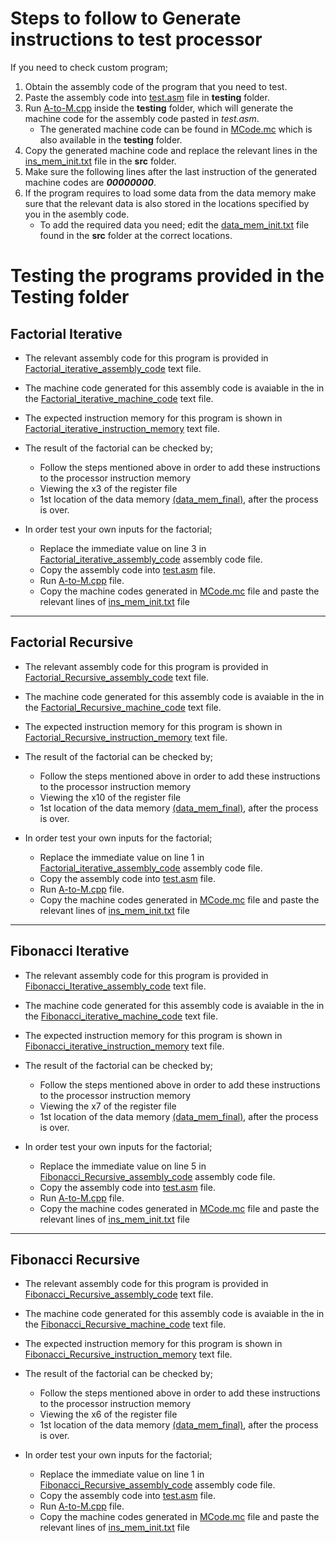 # Steps to follow to Generate instructions to test processor

If you need to check custom program;

1. Obtain the assembly code of the program that you need to test.
2. Paste the assembly code into [test.asm](test.asm) file in **testing** folder.
3. Run [A-to-M.cpp](A-to-M.cpp) inside the **testing** folder, which will generate the machine code for the assembly code pasted in _test.asm_.
   - The generated machine code can be found in [MCode.mc](MCode.mc) which is also available in the **testing** folder.
4. Copy the generated machine code and replace the relevant lines in the [ins_mem_init.txt](../src/ins_mem_init.txt) file in the **src** folder.
5. Make sure the following lines after the last instruction of the generated machine codes are **_00000000_**.
6. If the program requires to load some data from the data memory make sure that the relevant data is also stored in the locations specified by you in the asembly code.
   - To add the required data you need; edit the [data_mem_init.txt](../src/data_mem_init.txt) file found in the **src** folder at the correct locations.

# Testing the programs provided in the Testing folder

## Factorial Iterative

- The relevant assembly code for this program is provided in [Factorial_iterative_assembly_code](Factorial_iterative/Factorial_iterative_assembly_code.txt) text file.

- The machine code generated for this assembly code is avaiable in the in the [Factorial_iterative_machine_code](Factorial_iterative/Factorial_iterative_machine_code.txt) text file.

- The expected instruction memory for this program is shown in [Factorial_iterative_instruction_memory](Factorial_iterative/Factorial_iterative_instruction_memory.txt) text file.

- The result of the factorial can be checked by;

  - Follow the steps mentioned above in order to add these instructions to the processor instruction memory
  - Viewing the x3 of the register file
  - 1st location of the data memory [(data_mem_final)](../src/data_mem_final.txt), after the process is over.

- In order test your own inputs for the factorial;
  - Replace the immediate value on line 3 in [Factorial_iterative_assembly_code](Factorial_iterative/Factorial_iterative_assembly_code.txt) assembly code file.
  - Copy the assembly code into [test.asm](test.asm) file.
  - Run [A-to-M.cpp](A-to-M.cpp) file.
  - Copy the machine codes generated in [MCode.mc](MCode.mc) file and paste the relevant lines of [ins_mem_init.txt](../src/ins_mem_init.txt) file

---

## Factorial Recursive

- The relevant assembly code for this program is provided in [Factorial_Recursive_assembly_code](Factorial_Recursive/Factorial_Recursive_assembly_code.txt) text file.

- The machine code generated for this assembly code is avaiable in the in the [Factorial_Recursive_machine_code](Factorial_Recursive/Factorial_Recursive_machine_code.txt) text file.

- The expected instruction memory for this program is shown in [Factorial_Recursive_instruction_memory](Factorial_Recursive/Factorial_Recursive_instruction_memory.txt) text file.

- The result of the factorial can be checked by;

  - Follow the steps mentioned above in order to add these instructions to the processor instruction memory
  - Viewing the x10 of the register file
  - 1st location of the data memory [(data_mem_final)](../src/data_mem_final.txt), after the process is over.

- In order test your own inputs for the factorial;
  - Replace the immediate value on line 1 in [Factorial_iterative_assembly_code](Factorial_Recursive/Factorial_iterative_assembly_code.txt) assembly code file.
  - Copy the assembly code into [test.asm](test.asm) file.
  - Run [A-to-M.cpp](A-to-M.cpp) file.
  - Copy the machine codes generated in [MCode.mc](MCode.mc) file and paste the relevant lines of [ins_mem_init.txt](../src/ins_mem_init.txt) file

---

## Fibonacci Iterative

- The relevant assembly code for this program is provided in [Fibonacci_Iterative_assembly_code](Finonacci_iterative/Fibonacci_Iterative_assembly_code.txt) text file.

- The machine code generated for this assembly code is avaiable in the in the [Fibonacci_iterative_machine_code](Finonacci_iterative/Fibonacci_iterative_machine_code.txt) text file.

- The expected instruction memory for this program is shown in [Fibonacci_iterative_instruction_memory](Finonacci_iterative/Fibonacci_iterative_instruction_memory.txt) text file.

- The result of the factorial can be checked by;

  - Follow the steps mentioned above in order to add these instructions to the processor instruction memory
  - Viewing the x7 of the register file
  - 1st location of the data memory [(data_mem_final)](../src/data_mem_final.txt), after the process is over.

- In order test your own inputs for the factorial;
  - Replace the immediate value on line 5 in [Fibonacci_Recursive_assembly_code](Finonacci_iterative/Fibonacci_Recursive_assembly_code.txt) assembly code file.
  - Copy the assembly code into [test.asm](test.asm) file.
  - Run [A-to-M.cpp](A-to-M.cpp) file.
  - Copy the machine codes generated in [MCode.mc](MCode.mc) file and paste the relevant lines of [ins_mem_init.txt](../src/ins_mem_init.txt) file

---

## Fibonacci Recursive

- The relevant assembly code for this program is provided in [Fibonacci_Recursive_assembly_code](Fibonacci_Recursive/Fibonacci_Recursive_assembly_code.txt) text file.

- The machine code generated for this assembly code is avaiable in the in the [Fibonacci_Recursive_machine_code](Fibonacci_Recursive/Fibonacci_Recursive_machine_code.txt) text file.

- The expected instruction memory for this program is shown in [Fibonacci_Recursive_instruction_memory](Fibonacci_Recursive/Fibonacci_Recursive_instruction_memory.txt) text file.

- The result of the factorial can be checked by;

  - Follow the steps mentioned above in order to add these instructions to the processor instruction memory
  - Viewing the x6 of the register file
  - 1st location of the data memory [(data_mem_final)](../src/data_mem_final.txt), after the process is over.

- In order test your own inputs for the factorial;
  - Replace the immediate value on line 1 in [Fibonacci_Recursive_assembly_code](Fibonacci_Recursive/Fibonacci_Recursive_assembly_code.txt) assembly code file.
  - Copy the assembly code into [test.asm](test.asm) file.
  - Run [A-to-M.cpp](A-to-M.cpp) file.
  - Copy the machine codes generated in [MCode.mc](MCode.mc) file and paste the relevant lines of [ins_mem_init.txt](../src/ins_mem_init.txt) file
